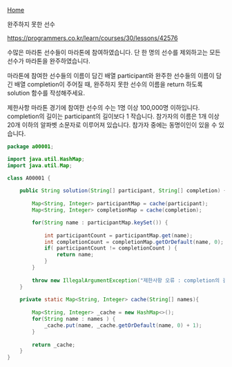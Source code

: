 [Home](./README.md)

완주하지 못한 선수

https://programmers.co.kr/learn/courses/30/lessons/42576

수많은 마라톤 선수들이 마라톤에 참여하였습니다. 단 한 명의 선수를 제외하고는 모든 선수가 마라톤을 완주하였습니다.

마라톤에 참여한 선수들의 이름이 담긴 배열 participant와 완주한 선수들의 이름이 담긴 배열 completion이 주어질 때, 완주하지 못한 선수의 이름을 return 하도록 solution 함수를 작성해주세요.

제한사항
마라톤 경기에 참여한 선수의 수는 1명 이상 100,000명 이하입니다.
completion의 길이는 participant의 길이보다 1 작습니다.
참가자의 이름은 1개 이상 20개 이하의 알파벳 소문자로 이루어져 있습니다.
참가자 중에는 동명이인이 있을 수 있습니다.


```java
package a00001;

import java.util.HashMap;
import java.util.Map;

class A00001 {
    
    public String solution(String[] participant, String[] completion) {
    	
        Map<String, Integer> participantMap = cache(participant);
        Map<String, Integer> completionMap = cache(completion);

		for(String name : participantMap.keySet()) {
			
			int participantCount = participantMap.get(name);
			int completionCount = completionMap.getOrDefault(name, 0);
			if( participantCount != completionCount ) {
				return name;
			}
		}
		
		throw new IllegalArgumentException("제한사항 오류 : completion의 길이는 participant의 길이보다 1 작습니다.");
    }
    
    private static Map<String, Integer> cache(String[] names){
    	
    	Map<String, Integer> _cache = new HashMap<>();
    	for(String name : names ) {
    		_cache.put(name, _cache.getOrDefault(name, 0) + 1);
    	}
    	
    	return _cache;
    }
}
```